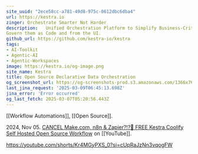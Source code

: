 ```yaml
---
site_uuid: "2ece58cc-a781-49d8-975c-0612dbc6dba4"
url: https://kestra.io
zinger: Orchestrate Smarter Not Harder
description:   Unified Orchestration Platform to Simplify Business-Critical Workflows and
Govern them as Code and from the UI.
github_url: https://github.com/kestra-io/kestra
tags:
- AI-Toolkit
- Agentic-AI
- Agentic-Workspaces
image: https://kestra.io/og-image.png
site_name: Kestra
title: Open Source Declarative Data Orchestration
og_screenshot_url: https://og-screenshots-prod.s3.amazonaws.com/1366x768/80/false/b29fb5bc4c42e59de38bc74d3b9b7e54be426e689b7cf8bd5af39645c07e1b7b.jpeg
last_jina_request: '2025-03-09T06:45:13.698Z'
jina_error: 'Error occurred'
og_last_fetch: 2025-03-07T05:20:56.443Z
---
```

[[Workflow Automations]], [[Open Source]].

2024, Nov 05. [CANCEL Make.com, n8n & Zapier?!?🤖 FREE Kestra Coolify Self Hosted Open Source Workflow](https://youtu.be/z3EZ_UEBGNc?si=5LCivJV2VaMUyuXh) on [[YouTube]].

https://youtube.com/shorts/Kr4MGyPXS_0?si=cUpRaJzNn3vqogFW
